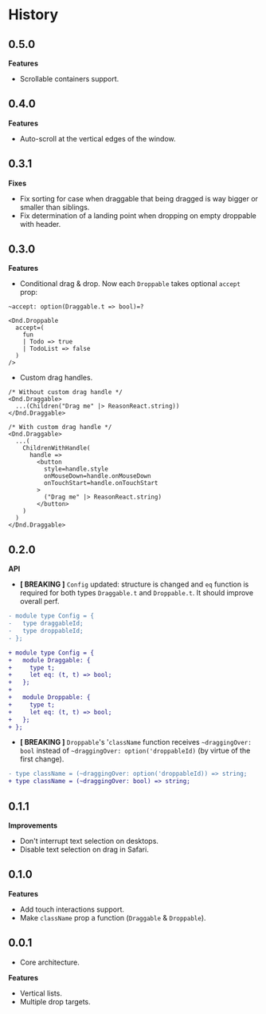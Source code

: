 # History

## 0.5.0
**Features**
* Scrollable containers support.

## 0.4.0
**Features**
* Auto-scroll at the vertical edges of the window.

## 0.3.1
**Fixes**
* Fix sorting for case when draggable that being dragged is way bigger or smaller than siblings.
* Fix determination of a landing point when dropping on empty droppable with header.

## 0.3.0
**Features**
* Conditional drag & drop. Now each `Droppable` takes optional `accept` prop:

```reason
~accept: option(Draggable.t => bool)=?

<Dnd.Droppable
  accept=(
    fun
    | Todo => true
    | TodoList => false
  )
/>
```

* Custom drag handles.

```reason
/* Without custom drag handle */
<Dnd.Draggable>
  ...(Children("Drag me" |> ReasonReact.string))
</Dnd.Draggable>

/* With custom drag handle */
<Dnd.Draggable>
  ...(
    ChildrenWithHandle(
      handle =>
        <button
          style=handle.style
          onMouseDown=handle.onMouseDown
          onTouchStart=handle.onTouchStart
        >
          ("Drag me" |> ReasonReact.string)
        </button>
    )
  )
</Dnd.Draggable>
```

## 0.2.0
**API**
* **[ BREAKING ]** `Config` updated: structure is changed and `eq` function is required for both types `Draggable.t` and `Droppable.t`. It should improve overall perf.

```diff
- module type Config = {
-   type draggableId;
-   type droppableId;
- };

+ module type Config = {
+   module Draggable: {
+     type t;
+     let eq: (t, t) => bool;
+   };
+
+   module Droppable: {
+     type t;
+     let eq: (t, t) => bool;
+   };
+ };
```

* **[ BREAKING ]** `Droppable`'s '`className` function receives `~draggingOver: bool` instead of `~draggingOver: option('droppableId)` (by virtue of the first change).

```diff
- type className = (~draggingOver: option('droppableId)) => string;
+ type className = (~draggingOver: bool) => string;
```

## 0.1.1
**Improvements**
* Don't interrupt text selection on desktops.
* Disable text selection on drag in Safari.

## 0.1.0
**Features**
* Add touch interactions support.
* Make `className` prop a function (`Draggable` & `Droppable`).

## 0.0.1
* Core architecture.

**Features**
* Vertical lists.
* Multiple drop targets.
